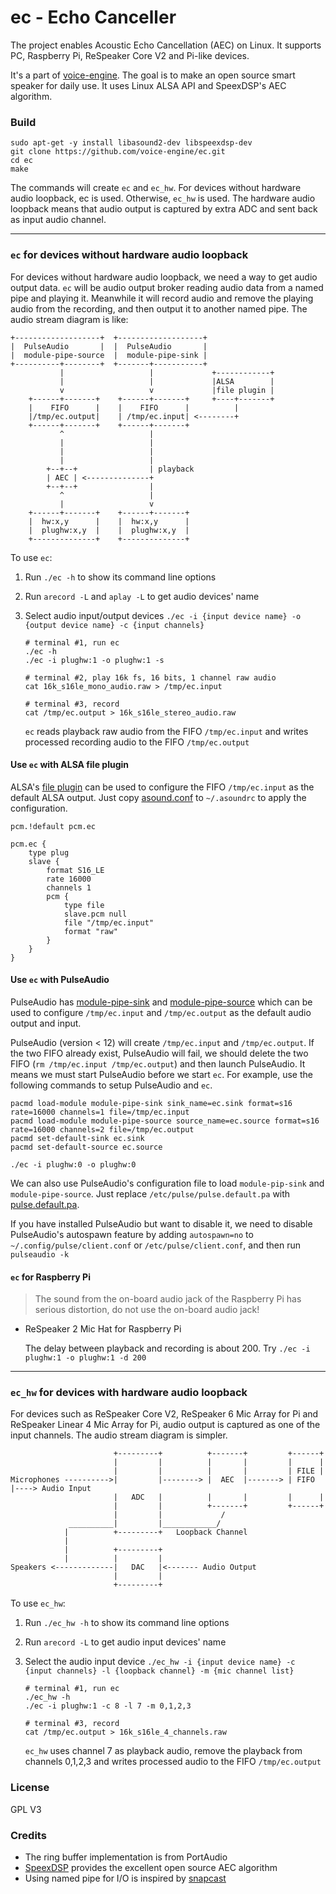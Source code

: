 ec - Echo Canceller
===================

The project enables Acoustic Echo Cancellation (AEC) on Linux.
It supports PC, Raspberry Pi, ReSpeaker Core V2 and Pi-like devices.

It's a part of [voice-engine](https://github.com/voice-engine).
The goal is to make an open source smart speaker for daily use.
It uses Linux ALSA API and SpeexDSP's AEC algorithm.

### Build
```
sudo apt-get -y install libasound2-dev libspeexdsp-dev
git clone https://github.com/voice-engine/ec.git
cd ec
make
```

The commands will create `ec` and `ec_hw`.
For devices without hardware audio loopback, ec is used. Otherwise, `ec_hw` is used.
The hardware audio loopback means that audio output is captured by extra ADC and sent back as input audio channel.

--------------------------------------------------------------

### `ec` for devices without hardware audio loopback
For devices without hardware audio loopback, we need a way to get audio output data.
`ec` will be audio output broker reading audio data from a named pipe and playing it.
Meanwhile it will record audio and remove the playing audio from the recording,
and then output it to another named pipe. The audio stream diagram is like:


```
+-------------------+  +-------------------+
|  PulseAudio       |  |  PulseAudio       |
|  module-pipe-source  |  module-pipe-sink |
+----------+--------+  +-------+-----------+
           |                   |             +------------+
           |                   |             |ALSA        |
           v                   v             |file plugin |
    +------+-------+    +------+-------+     +----+-------+
    |    FIFO      |    |    FIFO      |          |
    |/tmp/ec.output|    | /tmp/ec.input| <--------+
    +------+-------+    +------+-------+
           ^                   |
           |                   |
           |                   |
           |                   |
        +--+--+                | playback
        | AEC | <--------------+
        +--+--+                |
           ^                   |
           |                   v
    +------+-------+    +------+-------+
    |  hw:x,y      |    |  hw:x,y      |
    |  plughw:x,y  |    |  plughw:x,y  |
    +--------------+    +--------------+
```

To use `ec`:

1. Run `./ec -h` to show its command line options
2. Run `arecord -L` and `aplay -L` to get audio devices' name
3. Select audio input/output devices `./ec -i {input device name} -o {output device name} -c {input channels}`

    ```
    # terminal #1, run ec
    ./ec -h
    ./ec -i plughw:1 -o plughw:1 -s

    # terminal #2, play 16k fs, 16 bits, 1 channel raw audio
    cat 16k_s16le_mono_audio.raw > /tmp/ec.input

    # terminal #3, record
    cat /tmp/ec.output > 16k_s16le_stereo_audio.raw
    ```
    `ec` reads playback raw audio from the FIFO `/tmp/ec.input` and writes processed recording audio to the FIFO `/tmp/ec.output`

#### Use `ec` with ALSA file plugin
ALSA's [file plugin](https://www.alsa-project.org/alsa-doc/alsa-lib/pcm_plugins.html) can be used to configure the FIFO `/tmp/ec.input` as the default ALSA output. Just copy [asound.conf](asound.conf) to `~/.asoundrc` to apply the configuration.

```
pcm.!default pcm.ec

pcm.ec {
    type plug
    slave {
        format S16_LE
        rate 16000
        channels 1
        pcm {
            type file
            slave.pcm null
            file "/tmp/ec.input"
            format "raw"
        }
    }
}
```


#### Use `ec` with PulseAudio
PulseAudio has [module-pipe-sink](https://www.freedesktop.org/wiki/Software/PulseAudio/Documentation/User/Modules/#index1h3) and [module-pipe-source](https://www.freedesktop.org/wiki/Software/PulseAudio/Documentation/User/Modules/#index2h3) which can be used to configure `/tmp/ec.input` and `/tmp/ec.output` as the default audio output and input.

PulseAudio (version < 12) will create `/tmp/ec.input` and `/tmp/ec.output`. If the two FIFO already exist, PulseAudio will fail, we should delete the two FIFO (`rm /tmp/ec.input /tmp/ec.output`) and then launch PulseAudio. It means we must start PulseAudio before we start `ec`. For example, use the following commands to setup PulseAudio and `ec`.

```
pacmd load-module module-pipe-sink sink_name=ec.sink format=s16 rate=16000 channels=1 file=/tmp/ec.input
pacmd load-module module-pipe-source source_name=ec.source format=s16 rate=16000 channels=2 file=/tmp/ec.output
pacmd set-default-sink ec.sink
pacmd set-default-source ec.source

./ec -i plughw:0 -o plughw:0
```

 We can also use PulseAudio's configuration file to load `module-pip-sink` and `module-pipe-source`. Just replace `/etc/pulse/pulse.default.pa` with [pulse.default.pa](pulse.default.pa).

If you have installed PulseAudio but want to disable it, we need to disable PulseAudio's autospawn feature by adding `autospawn=no` to `~/.config/pulse/client.conf` or `/etc/pulse/client.conf`, and then run `pulseaudio -k`

#### `ec` for Raspberry Pi
>The sound from the on-board audio jack of the Raspberry Pi has serious distortion, do not use the on-board audio jack!

+ ReSpeaker 2 Mic Hat for Raspberry Pi

  The delay between playback and recording is about 200. Try `./ec -i plughw:1 -o plughw:1 -d 200`

-----------------------------------------------------------------------------

### `ec_hw` for devices with hardware audio loopback
For devices such as ReSpeaker Core V2, ReSpeaker 6 Mic Array for Pi and ReSpeaker Linear 4 Mic Array for Pi,
audio output is captured as one of the input channels. The audio stream diagram is simpler.

```
                       +---------+          +-------+         +------+
                       |         |          |       |         |      |
                       |         |          |       |         | FILE |
Microphones ---------->|         |--------> |  AEC  |-------> | FIFO |----> Audio Input
                       |   ADC   |          |       |         |      |
                       |         |          +-------+         +------+
                       |         |             /
             __________|         |____________/
            |          +---------+   Loopback Channel
            |
            |          +---------+
            |          |         |
Speakers <-------------|   DAC   |<------- Audio Output
                       |         |
                       +---------+
```

To use `ec_hw`:

1. Run `./ec_hw -h` to show its command line options
2. Run `arecord -L` to get audio input devices' name
3. Select the audio input device `./ec_hw -i {input device name} -c {input channels} -l {loopback channel} -m {mic channel list}`

    ```
    # terminal #1, run ec
    ./ec_hw -h
    ./ec -i plughw:1 -c 8 -l 7 -m 0,1,2,3

    # terminal #3, record
    cat /tmp/ec.output > 16k_s16le_4_channels.raw
    ```
    `ec_hw` uses channel 7 as playback audio, remove the playback from channels 0,1,2,3 and writes processed audio to the FIFO `/tmp/ec.output`

### License
GPL V3

### Credits
+ The ring buffer implementation is from PortAudio
+ [SpeexDSP](https://github.com/xiph/speexdsp) provides the excellent open source AEC algorithm
+ Using named pipe for I/O is inspired by [snapcast](https://github.com/badaix/snapcast)
